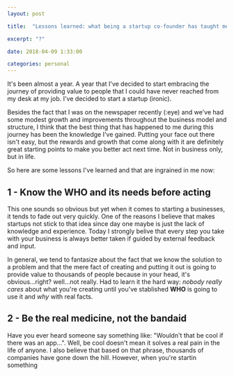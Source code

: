 ```yaml
---
layout: post

title:  "Lessons learned: what being a startup co-founder has taught me so far"

excerpt: "?"

date: 2018-04-09 1:33:00

categories: personal
---
```



It's been almost a year. A year that I've decided to start embracing the journey of providing value to people that I could have never reached from my desk at my job. I've decided to start a startup (ironic).

Besides the fact that I was on the newspaper recently (:eye) and we've had some modest growth and improvements throughout the business model and structure, I think that the best thing that has happened to me during this journey has been the knowledge I've gained. Putting your face out there isn't easy, but the rewards and growth that come along with it are definitely great starting points to make you better act next time. Not in business only, but in life.

So here are some lessons I've learned and that are ingrained in me now:

## 1 - Know the WHO and its needs before acting

This one sounds so obvious but yet when it comes to starting a businesses, it tends to fade out very quickly. One of the reasons I believe that makes startups not stick to that idea since day one maybe is just the lack of knowledge and experience. Today I strongly belive that every step you take with your business is always better taken if guided by external feedback and input. 

In general, we tend to fantasize about the fact that we know the solution to a problem and that the mere fact of creating and putting it out is going to provide value to thousands of people because in your head, it's obvious...right? well...not really. Had to learn it the hard way: *nobody really cares* about what you're creating until you've stablished **WHO** is going to use it and *why* with real facts.

## 2 - Be the real medicine, not the bandaid

Have you ever heard someone say something like: "Wouldn't that be cool if there was an app...". Well, be cool doesn't mean it solves a real pain in the life of anyone. I also believe that based on that phrase, thousands of companies have gone down the hill. However, when you're startin something